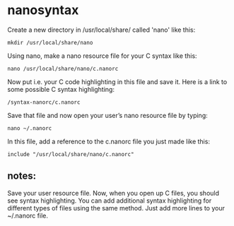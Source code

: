 # nanosyntax

Create a new directory in /usr/local/share/ called 'nano' like this:
```
mkdir /usr/local/share/nano
```

Using nano, make a nano resource file for your C syntax like this:
```
nano /usr/local/share/nano/c.nanorc
```

Now put i.e. your C code highlighting in this file and save it. Here is a link to some possible C syntax highlighting:
```
/syntax-nanorc/c.nanorc
```

Save that file and now open your user’s nano resource file by typing:
```
nano ~/.nanorc
```

In this file, add a reference to the c.nanorc file you just made like this:
```
include "/usr/local/share/nano/c.nanorc"
```
## notes:
Save your user resource file. Now, when you open up C files, you should see syntax highlighting. 
You can add additional syntax highlighting for different types of files using the same method. 
Just add more lines to your ~/.nanorc file.
